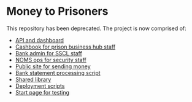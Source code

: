 Money to Prisoners
==================

This repository has been deprecated. The project is now comprised of:

- [API and dashboard](https://github.com/ministryofjustice/money-to-prisoners-api)
- [Cashbook for prison business hub staff](https://github.com/ministryofjustice/money-to-prisoners-cashbook)
- [Bank admin for SSCL staff](https://github.com/ministryofjustice/money-to-prisoners-bank-admin)
- [NOMS ops for security staff](https://github.com/ministryofjustice/money-to-prisoners-noms-ops)
- [Public site for sending money](https://github.com/ministryofjustice/money-to-prisoners-send-money)
- [Bank statement processing script](https://github.com/ministryofjustice/money-to-prisoners-transaction-uploader)
- [Shared library](https://github.com/ministryofjustice/money-to-prisoners-common)
- [Deployment scripts](https://github.com/ministryofjustice/money-to-prisoners-deploy)
- [Start page for testing](https://github.com/ministryofjustice/money-to-prisoners-instructions)
